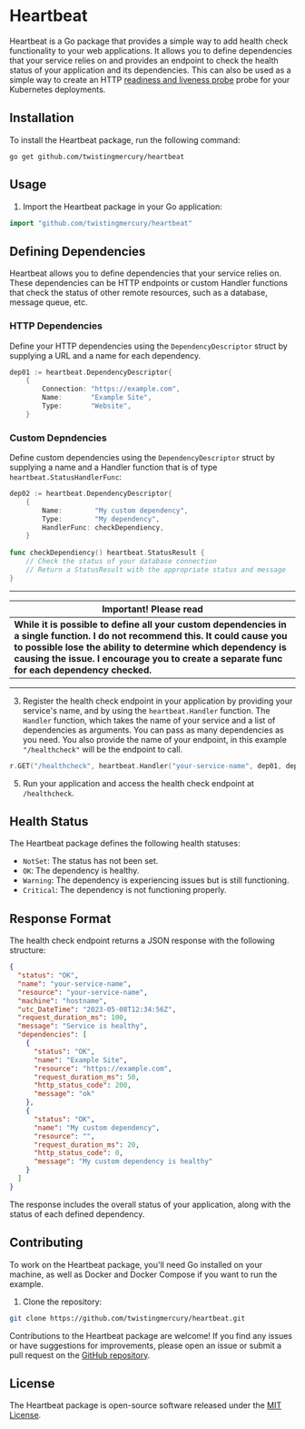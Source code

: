 # Heartbeat

Heartbeat is a Go package that provides a simple way to add health check functionality to your web applications. It 
allows you to define dependencies that your service relies on and provides an endpoint to check the health status of 
your application and its dependencies. This can also be used as a simple way to create an HTTP [readiness and liveness probe](https://kubernetes.io/docs/tasks/configure-pod-container/configure-liveness-readiness-startup-probes/#http-probes) 
probe for your Kubernetes deployments.

## Installation

To install the Heartbeat package, run the following command:

```
go get github.com/twistingmercury/heartbeat
```

## Usage

1. Import the Heartbeat package in your Go application:

```go
import "github.com/twistingmercury/heartbeat"
```
## Defining Dependencies

Heartbeat allows you to define dependencies that your service relies on. These dependencies can be HTTP endpoints or
custom Handler functions that check the status of other remote resources, such as a database, message queue, etc.

### HTTP Dependencies

Define your HTTP dependencies using the `DependencyDescriptor` struct by supplying a URL and a name for each dependency.

```go
dep01 := heartbeat.DependencyDescriptor{
    {
        Connection: "https://example.com",
        Name:       "Example Site",
        Type:       "Website",
    }
```
### Custom Depndencies

Define custom dependencies using the `DependencyDescriptor` struct by supplying a name and a Handler function that is of
type `heartbeat.StatusHandlerFunc`:

```go
dep02 := heartbeat.DependencyDescriptor{
    {
        Name:        "My custom dependency",
        Type:        "My dependency",
        HandlerFunc: checkDependiency,
    }
	
func checkDependiency() heartbeat.StatusResult {
    // Check the status of your database connection
    // Return a StatusResult with the appropriate status and message
}
```
---

| Important! Please read                                                                                                                                                                                                                                                                    |
|-------------------------------------------------------------------------------------------------------------------------------------------------------------------------------------------------------------------------------------------------------------------------------------------|
| **While it is possible to define all your custom dependencies in a single function. I do not recommend this. It could cause you to possible lose the ability to determine which dependency is causing the issue. I encourage you to create a separate func for each dependency checked.** |

---

3. Register the health check endpoint in your application by providing your service's name, and by using the 
   `heartbeat.Handler` function. The `Handler` function, which takes the name of your service and a list of dependencies 
   as arguments. You can pass as many dependencies as you need. You also provide the name of your endpoint, in this example
   `"/healthcheck"` will be the endpoint to call.

```go
r.GET("/healthcheck", heartbeat.Handler("your-service-name", dep01, dep02)
```

5. Run your application and access the health check endpoint at `/healthcheck`.

## Health Status

The Heartbeat package defines the following health statuses:

- `NotSet`: The status has not been set.
- `OK`: The dependency is healthy.
- `Warning`: The dependency is experiencing issues but is still functioning.
- `Critical`: The dependency is not functioning properly.

## Response Format

The health check endpoint returns a JSON response with the following structure:

```json
{
  "status": "OK",
  "name": "your-service-name",
  "resource": "your-service-name",
  "machine": "hostname",
  "utc_DateTime": "2023-05-08T12:34:56Z",
  "request_duration_ms": 100,
  "message": "Service is healthy",
  "dependencies": [
    {
      "status": "OK",
      "name": "Example Site",
      "resource": "https://example.com",
      "request_duration_ms": 50,
      "http_status_code": 200,
      "message": "ok"
    },
    {
      "status": "OK",
      "name": "My custom dependency",
      "resource": "",
      "request_duration_ms": 20,
      "http_status_code": 0,
      "message": "My custom dependency is healthy"
    }
  ]
}
```

The response includes the overall status of your application, along with the status of each defined dependency.

## Contributing

To work on the Heartbeat package, you'll need Go installed on your machine, as well as Docker and Docker Compose if you
want to run the example.

1. Clone the repository:

```bash
git clone https://github.com/twistingmercury/heartbeat.git
```

Contributions to the Heartbeat package are welcome! If you find any issues or have suggestions for improvements, 
please open an issue or submit a pull request on the [GitHub repository](https://github.com/twistingmercury/heartbeat).

## License

The Heartbeat package is open-source software released under the [MIT License](LICENSE).